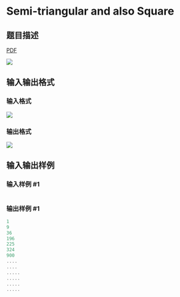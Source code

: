 # Semi-triangular and also Square

## 题目描述

[problemUrl]: https://uva.onlinejudge.org/index.php?option=com_onlinejudge&Itemid=8&category=14&page=show_problem&problem=1182

[PDF](https://uva.onlinejudge.org/external/102/p10241.pdf)

![](https://cdn.luogu.com.cn/upload/vjudge_pic/UVA10241/a385dbaaa255fb094598b256feed1a33d979b4e7.png)

## 输入输出格式

### 输入格式

![](https://cdn.luogu.com.cn/upload/vjudge_pic/UVA10241/3d5daf470cc383ece05951bdc49e2f24ba1dc117.png)

### 输出格式

![](https://cdn.luogu.com.cn/upload/vjudge_pic/UVA10241/6fc68da5539d2228d9057dd7f9057adbcaf79ff4.png)

## 输入输出样例

### 输入样例 #1

```cpp

```
### 输出样例 #1

```cpp
1
9
36
196
225
324
900
....
....
.....
.....
.....
.....
```


